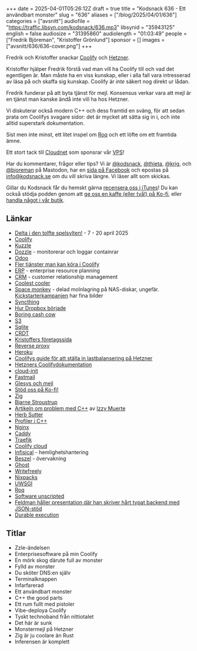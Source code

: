 +++
date = 2025-04-01T05:26:12Z
draft = true
title = "Kodsnack 636 - Ett användbart monster"
slug = "636"
aliases = ["/blog/2025/04/01/636"]
categories = ["avsnitt"]
audiofile = "https://traffic.libsyn.com/kodsnack/636.mp3"
libsynid = "35943125"
english = false
audiosize = "31395860"
audiolength = "01:03:49"
people = ["Fredrik Björeman", "Kristoffer Grönlund"]
sponsor = []
images = ["avsnitt/636/636-cover.png"]
+++

Fredrik och Kristoffer snackar [Coolify](https://coolify.io/) och [Hetzner](https://www.hetzner.com/).

Kristoffer hjälper Fredrik förstå vad man vill ha Coolify till och vad det egentligen är. Man måste ha en viss kunskap, eller i alla fall vara intresserad av läsa på och skaffa sig kunskap. Coolify är *inte* säkert nog direkt ur lådan.

Fredrik funderar på att byta tjänst för mejl. Konsensus verkar vara att mejl är en tjänst man kanske ändå inte vill ha hos Hetzner.

Vi diskuterar också modern C++ och dess framtid en sväng, för att sedan prata om Coolifys svagare sidor: det är mycket att sätta sig in i, och inte alltid superstark dokumentation.

Sist men inte minst, ett litet inspel om [Roq](https://www.roc-lang.org/) och ett löfte om ett framtida ämne.

Ett stort tack till [Cloudnet](https://www.cloudnet.se) som sponsrar vår [VPS](https://en.wikipedia.org/wiki/Virtual_private_server)!

Har du kommentarer, frågor eller tips? Vi är [@kodsnack](https://social.podsnack.se/@kodsnack), [@thieta](https://6510.nu/@thieta), [@krig](https://6510.nu/@krig), och [@bjoreman](https://toot.cafe/@bjoreman) på Mastodon, har en [sida på Facebook](https://www.facebook.com/) och epostas på [info@kodsnack.se](mailto:info@kodsnack.se) om du vill skriva längre. Vi läser allt som skickas.

Gillar du Kodsnack får du hemskt gärna [recensera oss i iTunes](https://itunes.apple.com/se/podcast/kodsnack/id561631498?l=en)! Du kan också stödja podden genom att <a href="https://ko-fi.com/kodsnack" rel="payment">ge oss en kaffe (eller två!) på Ko-fi</a>, eller [handla något i vår butik](https://shop.spreadshirt.se/kodsnack/).

## Länkar
* [Delta i den tolfte spelsylten!](https://itch.io/jam/spelsylt12) - 7 - 20 april 2025
* [Coolify](https://coolify.io/)
* [Kuzzle](https://kuzzle.io/)
* [Dozzle](https://dozzle.dev/) - monitorerar och loggar containrar
* [Odoo](https://www.odoo.com/)
* [Fler tjänster man kan köra i Coolify](https://coolify.io/docs/services/overview)
* [ERP](https://en.wikipedia.org/wiki/Enterprise_resource_planning) - enterprise resource planning
* [CRM](https://en.wikipedia.org/wiki/Customer_relationship_management) - customer relationship management
* [Coolest cooler](https://en.wikipedia.org/wiki/Coolest_Cooler)
* [Space monkey](https://en.wikipedia.org/wiki/Space_Monkey_%28company%29) - delad molnlagring på NAS-diskar, ungefär. [Kickstarterkampanjen](https://www.kickstarter.com/projects/clintgc/space-monkey-taking-the-cloud-out-of-the-datacente) har fina bilder
* [Syncthing](https://syncthing.net/)
* [Hur Dropbox började](https://en.wikipedia.org/wiki/Dropbox#History)
* [Boring cash cow](https://ziran.se/)
* [S3](https://en.wikipedia.org/wiki/Amazon_S3)
* [Sqlite](https://en.wikipedia.org/wiki/SQLite)
* [CRDT](https://en.wikipedia.org/wiki/Conflict-free_replicated_data_type)
* [Kristoffers företagssida](https://ziran.se/)
* [Reverse proxy](https://en.wikipedia.org/wiki/Reverse_proxy)
* [Heroku](https://en.wikipedia.org/wiki/Heroku)
* [Coolifys guide för att ställa in lastbalansering på Hetzner](https://coolify.io/docs/knowledge-base/how-to/hetzner-loadbalancing)
* [Hetzners Coolifydokumentation](https://docs.hetzner.com/cloud/apps/list/coolify)
* [cloud-init](https://cloud-init.io/)
* [Fastmail](https://en.wikipedia.org/wiki/Fastmail)
* [Glesys och mejl](https://glesys.se/tjanster/e-post)
* [Stöd oss på Ko-fi!](https://ko-fi.com/kodsnack)
* [Zig](https://ziglang.org/)
* [Bjarne Stroustrup](https://en.wikipedia.org/wiki/Bjarne_Stroustrup)
* [Artikeln om problem med C++](https://izzys.casa/2024/11/on-safe-cxx/) av [Izzy Muerte](https://izzys.casa/)
* [Herb Sutter](https://en.wikipedia.org/wiki/Herb_Sutter)
* [Profiler i C++](https://www.open-std.org/jtc1/sc22/wg21/docs/papers/2025/p3589r0.pdf)
* [Nginx](https://nginx.org/)
* [Caddy](https://caddyserver.com/)
* [Traefik](https://doc.traefik.io/traefik/)
* [Coolify cloud](https://coolify.io/cloud/)
* [Infisical](https://infisical.com/) - hemlighetshantering
* [Beszel](https://beszel.dev/) - övervakning
* [Ghost](https://ghost.org/)
* [Writefreely](https://writefreely.org/)
* [Nixpacks](https://nixpacks.com/docs/getting-started)
* [UWSGI](https://en.wikipedia.org/wiki/UWSGI)
* [Roq](https://www.roc-lang.org/)
* [Software unscripted](https://pod.link/1602572955)
* [Feldman håller presentation där han skriver hårt typat backend med JSON-stöd](https://www.youtube.com/watch?v=7R204VUlzGc)
* [Durable execution](https://temporal.io/blog/building-reliable-distributed-systems-in-node)

## Titlar
* Zzle-ändelsen
* Enterprisesoftware på min Coolify
* En mörk skog därute full av monster
* Fylld av monster
* Du sköter DNS:en själv
* Terminalknappen
* Infarfarerad
* Ett användbart monster
* C++ the good parts
* Ett rum fullt med pistoler
* Vibe-deploya Coolify
* Tyskt technoband från nittiotalet
* Det här är sunk
* Monstermejl på Hetzner
* Zig är ju coolare än Rust
* Inferensen är komplett